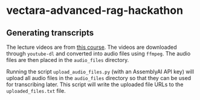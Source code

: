 # vectara-advanced-rag-hackathon

## Generating transcripts

The lecture videos are from [this course](https://pdos.csail.mit.edu/6.824/schedule.html). The videos are downloaded through `youtube-dl` and converted into audio files using `ffmpeg`. The audio files are then placed in the `audio_files` directory.

Running the script `upload_audio_files.py` (with an AssemblyAI API key) will upload all audio files in the `audio_files` directory so that they can be used for transcribing later. This script will write the uploaded file URLs to the `uploaded_files.txt` file.